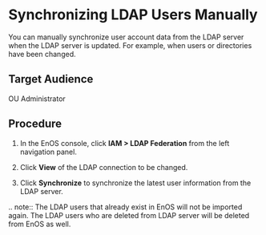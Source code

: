 # Synchronizing LDAP Users Manually

You can manually synchronize user account data from the LDAP server when the LDAP server is updated. For example, when users or directories have been changed.

## Target Audience
   OU Administrator

## Procedure

1. In the EnOS console, click **IAM > LDAP Federation** from the left navigation panel.  

2. Click **View** of the LDAP connection to be changed.

3. Click **Synchronize** to synchronize the latest user information from the LDAP server.

.. note:: The LDAP users that already exist in EnOS will not be imported again. The LDAP users who are deleted from LDAP server will be deleted from EnOS as well.

<!--end-->
